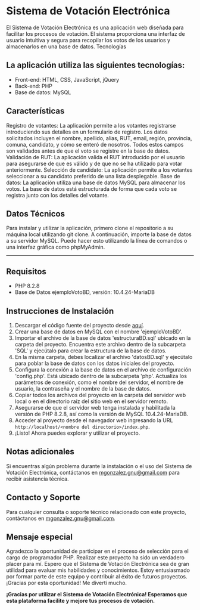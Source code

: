 # Sistema de Votación Electrónica

El Sistema de Votación Electrónica es una aplicación web diseñada para facilitar los procesos de votación. El sistema proporciona una interfaz de usuario intuitiva y segura para recopilar los votos de los usuarios y almacenarlos en una base de datos.
Tecnologías

## La aplicación utiliza las siguientes tecnologías:

* Front-end: HTML, CSS, JavaScript, jQuery
* Back-end: PHP
* Base de datos: MySQL

## Características

Registro de votantes: La aplicación permite a los votantes registrarse introduciendo sus detalles en un formulario de registro. Los datos solicitados incluyen el nombre, apellido, alias, RUT, email, región, provincia, comuna, candidato, y cómo se enteró de nosotros. Todos estos campos son validados antes de que el voto se registre en la base de datos.
    Validación de RUT: La aplicación valida el RUT introducido por el usuario para asegurarse de que es válido y de que no se ha utilizado para votar anteriormente.
    Selección de candidato: La aplicación permite a los votantes seleccionar a su candidato preferido de una lista desplegable.
    Base de datos: La aplicación utiliza una base de datos MySQL para almacenar los votos. La base de datos está estructurada de forma que cada voto se registra junto con los detalles del votante.

## Datos Técnicos

Para instalar y utilizar la aplicación, primero clone el repositorio a su máquina local utilizando git clone. A continuación, importe la base de datos a su servidor MySQL. Puede hacer esto utilizando la línea de comandos o una interfaz gráfica como phpMyAdmin.

---

## Requisitos
* PHP 8.2.8
* Base de Datos ejemploVotoBD, versión: 10.4.24-MariaDB

## Instrucciones de Instalación

1. Descargar el código fuente del proyecto desde [aquí](https://github.com/m4570r/SistemaVotacion).
2. Crear una base de datos en MySQL con el nombre 'ejemploVotoBD'.
3. Importar el archivo de la base de datos 'estructuraBD.sql' ubicado en la carpeta del proyecto. Encuentra este archivo dentro de la subcarpeta 'SQL' y ejecútalo para crear la estructura de la base de datos.
4. En la misma carpeta, debes localizar el archivo 'datosBD.sql' y ejecútalo para poblar la base de datos con los datos iniciales del proyecto.
5. Configura la conexión a la base de datos en el archivo de configuración 'config.php'. Está ubicado dentro de la subcarpeta 'php'. Actualiza los parámetros de conexión, como el nombre del servidor, el nombre de usuario, la contraseña y el nombre de la base de datos.
6. Copiar todos los archivos del proyecto en la carpeta del servidor web local o en el directorio raíz del sitio web en el servidor remoto.
7. Asegurarse de que el servidor web tenga instalada y habilitada la versión de PHP 8.2.8, así como la versión de MySQL 10.4.24-MariaDB.
8. Acceder al proyecto desde el navegador web ingresando la URL `http://localhost/<nombre del directorio>/index.php`.
9. ¡Listo! Ahora puedes explorar y utilizar el proyecto.

## Notas adicionales
Si encuentras algún problema durante la instalación o el uso del Sistema de Votación Electrónica, contáctanos en mgonzalez.gnu@gmail.com para recibir asistencia técnica.

## Contacto y Soporte
Para cualquier consulta o soporte técnico relacionado con este proyecto, contáctanos en mgonzalez.gnu@gmail.com.

## Mensaje especial
Agradezco la oportunidad de participar en el proceso de selección para el cargo de programador PHP. Realizar este proyecto ha sido un verdadero placer para mí. Espero que el Sistema de Votación Electrónica sea de gran utilidad para evaluar mis habilidades y conocimientos. Estoy entusiasmado por formar parte de este equipo y contribuir al éxito de futuros proyectos. ¡Gracias por esta oportunidad! Me divertí mucho.

**¡Gracias por utilizar el Sistema de Votación Electrónica! Esperamos que esta plataforma facilite y mejore tus procesos de votación.**
